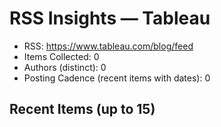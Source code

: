 # RSS Insights — Tableau

- RSS: https://www.tableau.com/blog/feed
- Items Collected: 0
- Authors (distinct): 0
- Posting Cadence (recent items with dates): 0

## Recent Items (up to 15)
